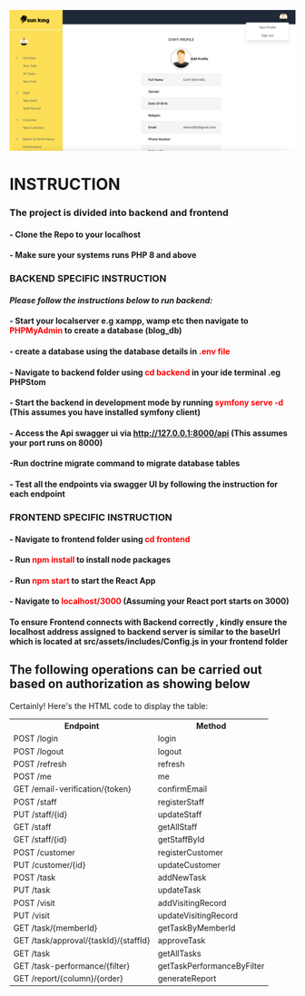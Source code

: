 ![Alt Text](sunking.png)

# INSTRUCTION

### The project is divided into backend and frontend
#### - Clone the Repo to your localhost
#### - Make sure your systems runs PHP 8 and above

### BACKEND SPECIFIC INSTRUCTION
#### *Please follow the instructions below to run backend:*
#### - Start your localserver e.g xampp, wamp etc then navigate to <span style="color: red">PHPMyAdmin</span> to create a database (blog_db)
#### - create a database using the database details in <span style="color: red">.env file</span>
#### - Navigate to backend folder using <span style="color: red">cd backend</span> in your ide terminal .eg PHPStom
#### - Start the backend in development mode by running <span style="color: red">symfony serve -d</span> (This assumes you have installed symfony client)
#### - Access the Api swagger ui via  http://127.0.0.1:8000/api (This assumes your port runs on 8000)
#### -Run doctrine migrate command to migrate database tables
#### - Test all the endpoints via swagger UI by following the instruction for each endpoint

### FRONTEND SPECIFIC INSTRUCTION
#### - Navigate to frontend folder using <span style="color: red">cd frontend</span>
#### - Run <span style="color: red">npm install</span> to install node packages
#### - Run <span style="color: red">npm start</span> to start the React App
#### - Navigate to <span style="color: red">localhost/3000</span> (Assuming your React port starts on 3000)

#### To ensure Frontend connects with Backend correctly , kindly ensure the localhost address assigned to backend server is similar to the baseUrl which is located at src/assets/includes/Config.js in your frontend folder

## The following operations can be carried out based on authorization as showing below

Certainly! Here's the HTML code to display the table:

<table>
  <tr>
    <th>Endpoint</th>
    <th>Method</th>
  </tr>
  <tr>
    <td>POST /login</td>
    <td>login</td>
  </tr>
  <tr>
    <td>POST /logout</td>
    <td>logout</td>
  </tr>
  <tr>
    <td>POST /refresh</td>
    <td>refresh</td>
  </tr>
  <tr>
    <td>POST /me</td>
    <td>me</td>
  </tr>
  <tr>
    <td>GET /email-verification/{token}</td>
    <td>confirmEmail</td>
  </tr>
  <tr>
    <td>POST /staff</td>
    <td>registerStaff</td>
  </tr>
  <tr>
    <td>PUT /staff/{id}</td>
    <td>updateStaff</td>
  </tr>
  <tr>
    <td>GET /staff</td>
    <td>getAllStaff</td>
  </tr>
  <tr>
    <td>GET /staff/{id}</td>
    <td>getStaffById</td>
  </tr>
  <tr>
    <td>POST /customer</td>
    <td>registerCustomer</td>
  </tr>
  <tr>
    <td>PUT /customer/{id}</td>
    <td>updateCustomer</td>
  </tr>
  <tr>
    <td>POST /task</td>
    <td>addNewTask</td>
  </tr>
  <tr>
    <td>PUT /task</td>
    <td>updateTask</td>
  </tr>
  <tr>
    <td>POST /visit</td>
    <td>addVisitingRecord</td>
  </tr>
  <tr>
    <td>PUT /visit</td>
    <td>updateVisitingRecord</td>
  </tr>
  <tr>
    <td>GET /task/{memberId}</td>
    <td>getTaskByMemberId</td>
  </tr>
  <tr>
    <td>GET /task/approval/{taskId}/{staffId}</td>
    <td>approveTask</td>
  </tr>
  <tr>
    <td>GET /task</td>
    <td>getAllTasks</td>
  </tr>
  <tr>
    <td>GET /task-performance/{filter}</td>
    <td>getTaskPerformanceByFilter</td>
  </tr>
  <tr>
    <td>GET /report/{column}/{order}</td>
    <td>generateReport</td>
  </tr>
</table>